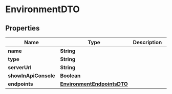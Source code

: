 

# EnvironmentDTO

## Properties

Name | Type | Description | Notes
------------ | ------------- | ------------- | -------------
**name** | **String** |  | 
**type** | **String** |  | 
**serverUrl** | **String** |  | 
**showInApiConsole** | **Boolean** |  | 
**endpoints** | [**EnvironmentEndpointsDTO**](EnvironmentEndpointsDTO.md) |  | 



